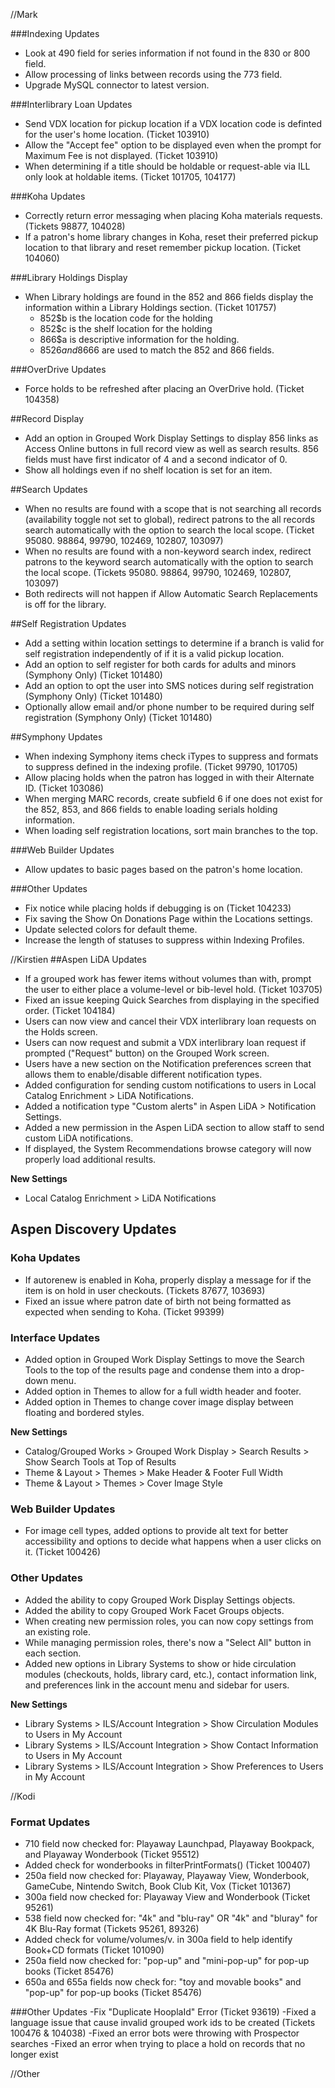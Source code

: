//Mark

###Indexing Updates
- Look at 490 field for series information if not found in the 830 or 800 field.
- Allow processing of links between records using the 773 field. 
- Upgrade MySQL connector to latest version.

###Interlibrary Loan Updates
- Send VDX location for pickup location if a VDX location code is definted for the user's home location. (Ticket 103910)
- Allow the "Accept fee" option to be displayed even when the prompt for Maximum Fee is not displayed. (Ticket 103910)
- When determining if a title should be holdable or request-able via ILL only look at holdable items. (Ticket 101705, 104177)

###Koha Updates
- Correctly return error messaging when placing Koha materials requests. (Tickets 98877, 104028)
- If a patron's home library changes in Koha, reset their preferred pickup location to that library and reset remember pickup location. (Ticket 104060)

###Library Holdings Display
- When Library holdings are found in the 852 and 866 fields display the information within a Library Holdings section. (Ticket 101757) 
  - 852$b is the location code for the holding
  - 852$c is the shelf location for the holding
  - 866$a is descriptive information for the holding. 
  - 852$6 and 866$6 are used to match the 852 and 866 fields. 

###OverDrive Updates
- Force holds to be refreshed after placing an OverDrive hold. (Ticket 104358)

##Record Display
- Add an option in Grouped Work Display Settings to display 856 links as Access Online buttons in full record view as well as search results. 856 fields must have first indicator of 4 and a second indicator of 0.
- Show all holdings even if no shelf location is set for an item. 

##Search Updates
- When no results are found with a scope that is not searching all records (availability toggle not set to global), redirect patrons to the all records search automatically with the option to search the local scope. (Ticket 95080. 98864, 99790, 102469, 102807, 103097) 
- When no results are found with a non-keyword search index, redirect patrons to the keyword search automatically with the option to search the local scope. (Tickets 95080. 98864, 99790, 102469, 102807, 103097)
- Both redirects will not happen if Allow Automatic Search Replacements is off for the library. 

##Self Registration Updates
- Add a setting within location settings to determine if a branch is valid for self registration independently of if it is a valid pickup location. 
- Add an option to self register for both cards for adults and minors (Symphony Only) (Ticket 101480)
- Add an option to opt the user into SMS notices during self registration (Symphony Only) (Ticket 101480)
- Optionally allow email and/or phone number to be required during self registration (Symphony Only) (Ticket 101480)

##Symphony Updates
- When indexing Symphony items check iTypes to suppress and formats to suppress defined in the indexing profile. (Ticket 99790, 101705)
- Allow placing holds when the patron has logged in with their Alternate ID. (Ticket 103086) 
- When merging MARC records, create subfield 6 if one does not exist for the 852, 853, and 866 fields to enable loading serials holding information. 
- When loading self registration locations, sort main branches to the top. 

###Web Builder Updates
- Allow updates to basic pages based on the patron's home location. 

###Other Updates
- Fix notice while placing holds if debugging is on (Ticket 104233)
- Fix saving the Show On Donations Page within the Locations settings.  
- Update selected colors for default theme.
- Increase the length of statuses to suppress within Indexing Profiles.

//Kirstien
##Aspen LiDA Updates
- If a grouped work has fewer items without volumes than with, prompt the user to either place a volume-level or
  bib-level hold. (Ticket 103705)
- Fixed an issue keeping Quick Searches from displaying in the specified order. (Ticket 104184)
- Users can now view and cancel their VDX interlibrary loan requests on the Holds screen.
- Users can now request and submit a VDX interlibrary loan request if prompted ("Request" button) on the Grouped Work
  screen.
- Users have a new section on the Notification preferences screen that allows them to enable/disable different
  notification types.
- Added configuration for sending custom notifications to users in Local Catalog Enrichment > LiDA Notifications.
- Added a notification type "Custom alerts" in Aspen LiDA > Notification Settings.
- Added a new permission in the Aspen LiDA section to allow staff to send custom LiDA notifications.
- If displayed, the System Recommendations browse category will now properly load additional results.

**New Settings**

- Local Catalog Enrichment > LiDA Notifications

## Aspen Discovery Updates

### Koha Updates

- If autorenew is enabled in Koha, properly display a message for if the item is on hold in user checkouts. (Tickets
  87677, 103693)
- Fixed an issue where patron date of birth not being formatted as expected when sending to Koha. (Ticket 99399)

### Interface Updates

- Added option in Grouped Work Display Settings to move the Search Tools to the top of the results page and condense
  them into a drop-down menu.
- Added option in Themes to allow for a full width header and footer.
- Added option in Themes to change cover image display between floating and bordered styles.

**New Settings**

- Catalog/Grouped Works > Grouped Work Display > Search Results > Show Search Tools at Top of Results
- Theme & Layout > Themes > Make Header & Footer Full Width
- Theme & Layout > Themes > Cover Image Style

### Web Builder Updates

- For image cell types, added options to provide alt text for better accessibility and options to decide what happens
  when a user clicks on it. (Ticket 100426)

### Other Updates

- Added the ability to copy Grouped Work Display Settings objects.
- Added the ability to copy Grouped Work Facet Groups objects.
- When creating new permission roles, you can now copy settings from an existing role.
- While managing permission roles, there's now a "Select All" button in each section.
- Added new options in Library Systems to show or hide circulation modules (checkouts, holds, library card, etc.),
  contact information link, and preferences link in the account menu and sidebar for users.

**New Settings**

- Library Systems > ILS/Account Integration > Show Circulation Modules to Users in My Account
- Library Systems > ILS/Account Integration > Show Contact Information to Users in My Account
- Library Systems > ILS/Account Integration > Show Preferences to Users in My Account

//Kodi

### Format Updates

- 710 field now checked for: Playaway Launchpad, Playaway Bookpack, and Playaway Wonderbook (Ticket 95512)
- Added check for wonderbooks in filterPrintFormats() (Ticket 100407)
- 250a field now checked for: Playaway, Playaway View, Wonderbook, GameCube, Nintendo Switch, Book Club Kit, Vox (Ticket
  101367)
- 300a field now checked for: Playaway View and Wonderbook (Ticket 95261)
- 538 field now checked for: "4k" and "blu-ray" OR "4k" and "bluray" for 4K Blu-Ray format (Tickets 95261, 89326)
- Added check for volume/volumes/v. in 300a field to help identify Book+CD formats (Ticket 101090)
- 250a field now checked for: "pop-up" and "mini-pop-up" for pop-up books (Ticket 85476)
- 650a and 655a fields now check for: "toy and movable books" and "pop-up" for pop-up books (Ticket 85476)

###Other Updates
-Fix "Duplicate HooplaId" Error (Ticket 93619)
-Fixed a language issue that cause invalid grouped work ids to be created (Tickets 100476 & 104038)
-Fixed an error bots were throwing with Prospector searches
-Fixed an error when trying to place a hold on records that no longer exist

//Other
